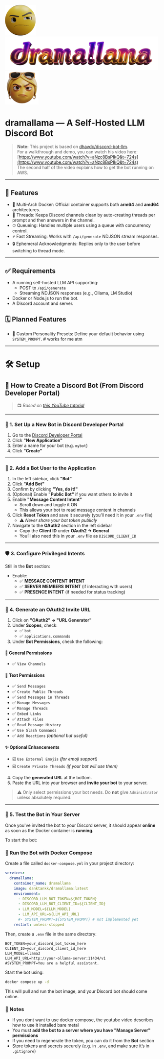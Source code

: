   <img src="assets/logo1.png" alt="Logo 1" width="100"/> <img src="assets/logo2.png" alt="Logo 2" width="500"/><img src="assets/logo3.png" alt="Logo 3" width="110"/>

# dramallama — A Self-Hosted LLM Discord Bot

> **Note:** This project is based on [dhavdc/discord-bot-llm](https://github.com/dhavdc/discord-bot-llm).  
> For a walkthrough and demo, you can watch his video here:  
> [https://www.youtube.com/watch?v=aNzc8BsPIkQ&t=724s](https://www.youtube.com/watch?v=aNzc8BsPIkQ&t=724s)  
> The second half of the video explains how to get the bot running on AWS.

---

## 🚀 Features

- 🐋 Multi‑Arch Docker: Official container supports both **arm64** and **amd64** architectures.  
- 🧵 Threads: Keeps Discord channels clean by auto-creating threads per prompt and then answers in the channel.
- ⏱ Queueing: Handles multiple users using a queue with concurrency control.
- ⚡ Fast Streaming: Works with `/api/generate` NDJSON stream responses.
- 🔒 Ephemeral Acknowledgments: Replies only to the user before switching to thread mode.

---

## ✅ Requirements

- A running self-hosted LLM API supporting:
  - POST to `/api/generate`
  - Streaming NDJSON responses (e.g., Ollama, LM Studio)
- Docker or Node.js to run the bot.
- A Discord account and server.

## 🗓️ Planned Features

- 🧬 Custom Personality Presets: Define your default behavior using `SYSTEM_PROMPT`.  # works for me atm

---

# 🛠️ Setup

## 🔧 How to Create a Discord Bot (From Discord Developer Portal)

> 📺 *Based on [this YouTube tutorial](https://www.youtube.com/watch?v=aNzc8BsPIkQ&t=724s)*

---

### 🧠 1. Set Up a New Bot in Discord Developer Portal

1. Go to the [Discord Developer Portal](https://discord.com/developers/applications)
2. Click **"New Application"**
3. Enter a name for your bot (e.g. `mybot`)
4. Click **"Create"**

---

### :robot: 2. Add a Bot User to the Application

1. In the left sidebar, click **"Bot"**
2. Click **"Add Bot"**
3. Confirm by clicking **"Yes, do it!"**
4. (Optional) Enable **"Public Bot"** if you want others to invite it
5. Enable **"Message Content Intent"**
   - Scroll down and toggle it ON
   - This allows your bot to read message content in channels
6. Click **Reset Token** and save it securely (you’ll need it in your `.env` file)
   - ⚠️ *Never share your bot token publicly*
7. Navigate to the **OAuth2** section in the left sidebar
   - Copy the **Client ID** under **OAuth2 → General**
   - You’ll also need this in your `.env` file as `DISCORD_CLIENT_ID`

---

### 🛡️ 3. Configure Privileged Intents

Still in the **Bot** section:
- Enable:
  - ✅ **MESSAGE CONTENT INTENT**
  - ✅ **SERVER MEMBERS INTENT** (if interacting with users)
  - ✅ **PRESENCE INTENT** (if needed for status tracking)

---

### 🔗 4. Generate an OAuth2 Invite URL

1. Click on **"OAuth2" → "URL Generator"**
2. Under **Scopes**, check:
   - ✅ `bot`
   - ✅ `applications.commands`
3. Under **Bot Permissions**, check the following:

#### 📂 General Permissions
- ✅ `View Channels`

#### 💬 Text Permissions
- ✅ `Send Messages`  
- ✅ `Create Public Threads`  
- ✅ `Send Messages in Threads`  
- ✅ `Manage Messages`  
- ✅ `Manage Threads`  
- ✅ `Embed Links`  
- ✅ `Attach Files`  
- ✅ `Read Message History`  
- ✅ `Use Slash Commands`  
- ✅ `Add Reactions` *(optional but useful)*

#### ✨ Optional Enhancements
- ☑️ `Use External Emojis` *(for emoji support)*
- ☑️ `Create Private Threads` *(if your bot will use them)*

4. Copy the **generated URL** at the bottom.
5. Paste the URL into your browser and **invite your bot** to your server.

> ⚠️ Only select permissions your bot needs. Do **not** give `Administrator` unless absolutely required.


---

### 🧪 5. Test the Bot in Your Server

Once you've invited the bot to your Discord server, it should appear **online** as soon as the Docker container is **running**.

To start the bot:

### 🐳 Run the Bot with Docker Compose

Create a file called `docker-compose.yml` in your project directory:

```yaml
services:
  dramallama:
    container_name: dramallama
    image: danktankk/dramallama:latest
    environment:
      - DISCORD_LLM_BOT_TOKEN=${BOT_TOKEN}
      - DISCORD_LLM_BOT_CLIENT_ID=${CLIENT_ID}
      - LLM_MODEL=${LLM_MODEL}
      - LLM_API_URL=${LLM_API_URL}
      #- SYSTEM_PROMPT=${SYSTEM_PROMPT} # not implemented yet
    restart: unless-stopped
```

Then, create a `.env` file in the same directory:

```env
BOT_TOKEN=your_discord_bot_token_here
CLIENT_ID=your_discord_client_id_here
LLM_MODEL=llama3
LLM_API_URL=http://your-ollama-server:11434/v1
#SYSTEM_PROMPT=You are a helpful assistant.
```

Start the bot using:

```bash
docker compose up -d
```

This will pull and run the bot image, and your Discord bot should come online.


### 📌 Notes

- If you dont want to use docker compose, the youtube video describes how to use it installed bare metal
- You must **add the bot to a server where you have "Manage Server" permissions**
- If you need to regenerate the token, you can do it from the **Bot** section
- Store tokens and secrets securely (e.g. in `.env`, and make sure it’s in `.gitignore`)
